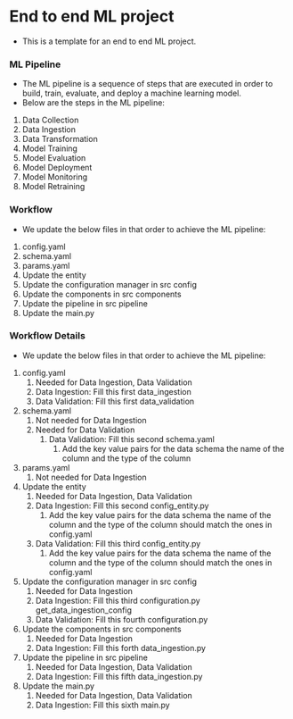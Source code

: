 # End to end ML project
* This is a template for an end to end ML project.

### ML Pipeline
* The ML pipeline is a sequence of steps that are executed in order to build, train, evaluate, and deploy a machine learning model.
* Below are the steps in the ML pipeline:
1. Data Collection
2. Data Ingestion
3. Data Transformation
4. Model Training
5. Model Evaluation
6. Model Deployment
7. Model Monitoring
8. Model Retraining

### Workflow
* We update the below files in that order to achieve the ML pipeline:
1. config.yaml
2. schema.yaml
3. params.yaml
4. Update the entity
5. Update the configuration manager in src config
6. Update the components in src components
7. Update the pipeline in src pipeline
8. Update the main.py

### Workflow Details
* We update the below files in that order to achieve the ML pipeline:
1. config.yaml
   1. Needed for Data Ingestion, Data Validation
   2. Data Ingestion: Fill this first data_ingestion
   3. Data Validation: Fill this first data_validation
2. schema.yaml
   1. Not needed for Data Ingestion
   2. Needed for Data Validation
      1. Data Validation: Fill this second schema.yaml
         1. Add the key value pairs for the data schema the name of the column and the type of the column
3. params.yaml
   1. Not needed for Data Ingestion 
4. Update the entity
   1. Needed for Data Ingestion, Data Validation
   2. Data Ingestion: Fill this second config_entity.py
      1. Add the key value pairs for the data schema the name of the column and the type of the column should match the ones in config.yaml
   3. Data Validation: Fill this third config_entity.py
      1. Add the key value pairs for the data schema the name of the column and the type of the column should match the ones in config.yaml
5. Update the configuration manager in src config
   1. Needed for Data Ingestion
   2. Data Ingestion: Fill this third configuration.py get_data_ingestion_config
   3. Data Validation: Fill this fourth configuration.py
6. Update the components in src components
   1. Needed for Data Ingestion
   2. Data Ingestion: Fill this forth data_ingestion.py
7. Update the pipeline in src pipeline
   1. Needed for Data Ingestion, Data Validation
   2. Data Ingestion: Fill this fifth data_ingestion.py
8. Update the main.py
    1. Needed for Data Ingestion, Data Validation
    2. Data Ingestion: Fill this sixth main.py